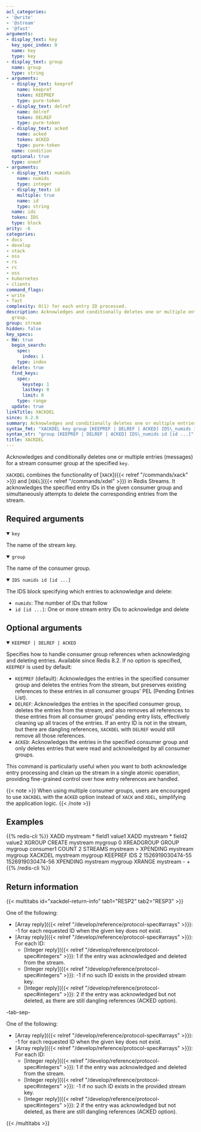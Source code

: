 ```yaml
---
acl_categories:
- '@write'
- '@stream'
- '@fast'
arguments:
- display_text: key
  key_spec_index: 0
  name: key
  type: key
- display_text: group
  name: group
  type: string
- arguments:
  - display_text: keepref
    name: keepref
    token: KEEPREF
    type: pure-token
  - display_text: delref
    name: delref
    token: DELREF
    type: pure-token
  - display_text: acked
    name: acked
    token: ACKED
    type: pure-token
  name: condition
  optional: true
  type: oneof
- arguments:
  - display_text: numids
    name: numids
    type: integer
  - display_text: id
    multiple: true
    name: id
    type: string
  name: ids
  token: IDS
  type: block
arity: -6
categories:
- docs
- develop
- stack
- oss
- rs
- rc
- oss
- kubernetes
- clients
command_flags:
- write
- fast
complexity: O(1) for each entry ID processed.
description: Acknowledges and conditionally deletes one or multiple entries for a stream consumer
  group.
group: stream
hidden: false
key_specs:
- RW: true
  begin_search:
    spec:
      index: 1
    type: index
  delete: true
  find_keys:
    spec:
      keystep: 1
      lastkey: 0
      limit: 0
    type: range
  update: true
linkTitle: XACKDEL
since: 8.2.0
summary: Acknowledges and conditionally deletes one or multiple entries for a stream consumer group.
syntax_fmt: "XACKDEL key group [KEEPREF | DELREF | ACKED] IDS\_numids id [id ...]"
syntax_str: "group [KEEPREF | DELREF | ACKED] IDS\_numids id [id ...]"
title: XACKDEL
---
```


Acknowledges and conditionally deletes one or multiple entries (messages) for a stream consumer group at the specified `key`.

`XACKDEL` combines the functionality of [`XACK`]({{< relref "/commands/xack" >}}) and [`XDEL`]({{< relref "/commands/xdel" >}}) in Redis Streams. It acknowledges the specified entry IDs in the given consumer group and simultaneously attempts to delete the corresponding entries from the stream.

## Required arguments

<details open>
<summary><code>key</code></summary>

The name of the stream key.
</details>

<details open>
<summary><code>group</code></summary>

The name of the consumer group.
</details>

<details open>
<summary><code>IDS numids id [id ...]</code></summary>

The IDS block specifying which entries to acknowledge and delete:
- `numids`: The number of IDs that follow
- `id [id ...]`: One or more stream entry IDs to acknowledge and delete
</details>

## Optional arguments

<details open>
<summary><code>KEEPREF | DELREF | ACKED</code></summary>

Specifies how to handle consumer group references when acknowledging and deleting entries. Available since Redis 8.2. If no option is specified, `KEEPREF` is used by default:

- `KEEPREF` (default): Acknowledges the entries in the specified consumer group and deletes the entries from the stream, but preserves existing references to these entries in all consumer groups' PEL (Pending Entries List).
- `DELREF`: Acknowledges the entries in the specified consumer group, deletes the entries from the stream, and also removes all references to these entries from all consumer groups' pending entry lists, effectively cleaning up all traces of the entries. If an entry ID is not in the stream, but there are dangling references, `XACKDEL` with `DELREF` would still remove all those references.
- `ACKED`: Acknowledges the entries in the specified consumer group and only deletes entries that were read and acknowledged by all consumer groups.
</details>

This command is particularly useful when you want to both acknowledge entry processing and clean up the stream in a single atomic operation, providing fine-grained control over how entry references are handled.

{{< note >}}
When using multiple consumer groups, users are encouraged to use `XACKDEL` with the `ACKED` option instead of `XACK` and `XDEL`, simplifying the application logic.
{{< /note >}}

## Examples

{{% redis-cli %}}
XADD mystream * field1 value1
XADD mystream * field2 value2
XGROUP CREATE mystream mygroup 0
XREADGROUP GROUP mygroup consumer1 COUNT 2 STREAMS mystream >
XPENDING mystream mygroup
XACKDEL mystream mygroup KEEPREF IDS 2 1526919030474-55 1526919030474-56
XPENDING mystream mygroup
XRANGE mystream - +
{{% /redis-cli %}}

## Return information

{{< multitabs id="xackdel-return-info"
    tab1="RESP2"
    tab2="RESP3" >}}

One of the following:

* [Array reply]({{< relref "/develop/reference/protocol-spec#arrays" >}}): -1 for each requested ID when the given key does not exist.
* [Array reply]({{< relref "/develop/reference/protocol-spec#arrays" >}}): For each ID:
    * [Integer reply]({{< relref "/develop/reference/protocol-spec#integers" >}}): 1 if the entry was acknowledged and deleted from the stream.
    * [Integer reply]({{< relref "/develop/reference/protocol-spec#integers" >}}): -1 if no such ID exists in the provided stream key.
    * [Integer reply]({{< relref "/develop/reference/protocol-spec#integers" >}}): 2 if the entry was acknowledged but not deleted, as there are still dangling references (ACKED option).

-tab-sep-

One of the following:

* [Array reply]({{< relref "/develop/reference/protocol-spec#arrays" >}}): -1 for each requested ID when the given key does not exist.
* [Array reply]({{< relref "/develop/reference/protocol-spec#arrays" >}}): For each ID:
    * [Integer reply]({{< relref "/develop/reference/protocol-spec#integers" >}}): 1 if the entry was acknowledged and deleted from the stream.
    * [Integer reply]({{< relref "/develop/reference/protocol-spec#integers" >}}): -1 if no such ID exists in the provided stream key.
    * [Integer reply]({{< relref "/develop/reference/protocol-spec#integers" >}}): 2 if the entry was acknowledged but not deleted, as there are still dangling references (ACKED option).

{{< /multitabs >}}
